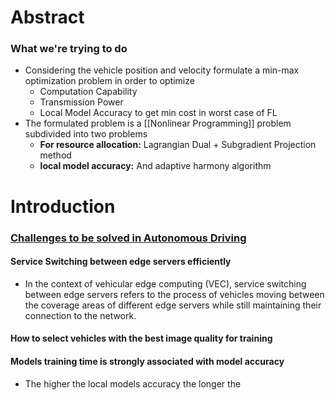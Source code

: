 # Abstract

### What we're trying to do
- Considering the vehicle position and velocity formulate a min-max optimization problem in order to optimize
	- Computation Capability
	- Transmission Power
	- Local Model Accuracy to get min cost in worst case of FL
- The formulated problem is a [[Nonlinear Programming]] problem subdivided into two problems
	- **For resource allocation:** Lagrangian Dual + Subgradient Projection method
	- **local model accuracy:** And adaptive harmony algorithm

# Introduction

### <u>Challenges to be solved in Autonomous Driving</u>

####  Service Switching between edge servers efficiently

- In the context of vehicular edge computing (VEC), service switching between edge servers refers to the process of vehicles moving between the coverage areas of different edge servers while still maintaining their connection to the network. 
#### How to select vehicles with the best image quality for training

#### Models training time is strongly associated with model accuracy
- The higher the local models accuracy the longer the 




